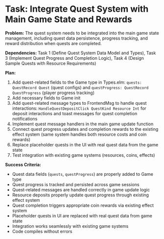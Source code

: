 # Task: Integrate Quest System with Main Game State and Rewards

**Problem:** The quest system needs to be integrated into the main game state management, including quest data persistence, progress tracking, and reward distribution when quests are completed.

**Dependencies:** Task 1 (Define Quest System Data Model and Types), Task 3 (Implement Quest Progress and Completion Logic), Task 4 (Design Sample Quests with Resource Requirements)

**Plan:**
1. Add quest-related fields to the Game type in Types.elm: `quests: QuestRecord Quest` (quest configs) and `questProgress: QuestRecord QuestProgress` (player progress tracking)
2. Add necessary fields to Game init
3. Add quest-related message types to FrontendMsg to handle quest interactions: `HandleQuestDepositClick QuestKind Resource Int` for deposit interactions and toast messages for quest completion notifications
4. Implement quest message handlers in the main game update function
5. Connect quest progress updates and completion rewards to the existing effect system (same system handles both resource costs and coin rewards)
6. Replace placeholder quests in the UI with real quest data from the game state
7. Test integration with existing game systems (resources, coins, effects)

**Success Criteria:**
- Quest data fields (`quests`, `questProgress`) are properly added to Game type
- Quest progress is tracked and persisted across game sessions
- Quest-related messages are handled correctly in game update logic
- Resource deposits properly update quest progress through existing effect system
- Quest completion triggers appropriate coin rewards via existing effect system
- Placeholder quests in UI are replaced with real quest data from game state
- Integration works seamlessly with existing game systems
- Code compiles without errors